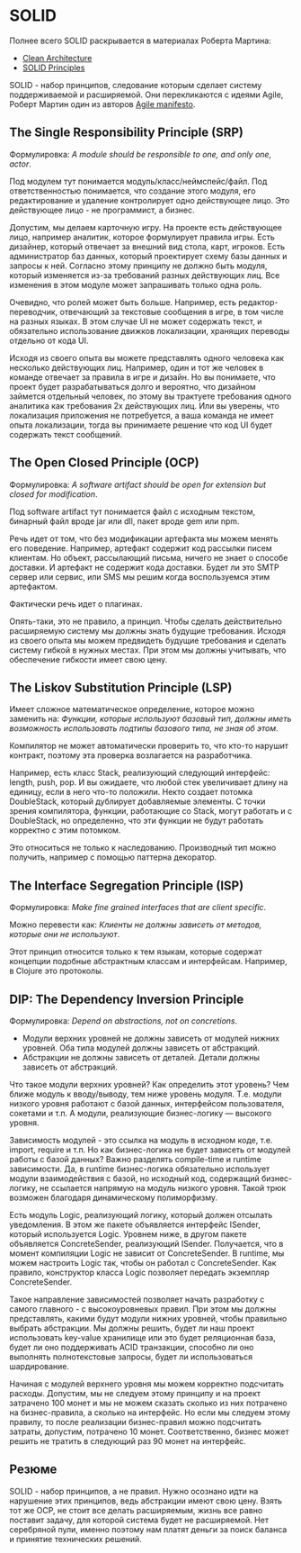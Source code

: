 # SOLID

Полнее всего SOLID раскрывается в материалах Роберта Мартина:

+ [Clean Architecture](https://www.amazon.com/Clean-Architecture-Craftsmans-Software-Structure/dp/0134494164)
+ [SOLID Principles](https://cleancoders.com/videos/clean-code/solid-principles)

SOLID - набор принципов, следование которым сделает систему поддерживаемой и расширяемой.
Они перекликаются с идеями Agile, Роберт Мартин один из авторов [Agile manifesto](http://agilemanifesto.org/).

## The Single Responsibility Principle (SRP)

Формулировка: *A module should be responsible to one, and only one, actor*.

Под модулем тут понимается модуль/класс/неймспейс/файл.
Под ответственностью понимается, что создание этого модуля, его редактирование и удаление
контролирует одно действующее лицо. Это действующее лицо - не программист, а бизнес.

Допустим, мы делаем карточную игру.
На проекте есть действующее лицо, например аналитик, которое формулирует правила игры.
Есть дизайнер, который отвечает за внешний вид стола, карт, игроков.
Есть администратор баз данных, который проектирует схему базы данных и запросы к ней.
Согласно этому принципу не должно быть модуля,
который изменяется из-за требований разных действующих лиц.
Все изменения в этом модуле может запрашивать только одна роль.

Очевидно, что ролей может быть больше. Например, есть редактор-переводчик, отвечающий за
текстовые сообщения в игре, в том числе на разных языках. В этом случае UI не может содержать текст,
и обязательно использование движков локализации, хранящих переводы отдельно от кода UI.

Исходя из своего опыта вы можете представлять одного человека как несколько действующих лиц.
Например, один и тот же человек в команде отвечает за правила в игре и дизайн.
Но вы понимаете, что проект будет разрабатываться долго и вероятно, что дизайном займется
отдельный человек, по этому вы трактуете требования одного аналитика как требования 2х действующих лиц.
Или вы уверены, что локализация приложения не потребуется, а ваша команда не имеет опыта
локализации, тогда вы принимаете решение что код UI будет содержать текст сообщений.

## The Open Closed Principle (OCP)

Формулировка: *A software artifact should be open for extension but closed for modification*.

Под software artifact тут понимается файл с исходным текстом, бинарный файл вроде jar или dll,
пакет вроде gem или npm.

Речь идет от том, что без модификации артефакта мы можем менять его поведение.
Например, артефакт содержит код рассылки писем клиентам. Но объект, рассылающий письма,
ничего не знает о способе доставки. И артефакт не содержит кода доставки.
Будет ли это SMTP сервер или сервис, или SMS
мы решим когда воспользуемся этим артефактом.

Фактически речь идет о плагинах.

Опять-таки, это не правило, а принцип. Чтобы сделать действительно расширяемую систему
мы должны знать будущие требования. Исходя из своего опыта мы можем предвидеть будущие требования
и сделать систему гибкой в нужных местах. При этом мы должны учитывать, что обеспечение гибкости
имеет свою цену.

## The Liskov Substitution Principle (LSP)

Имеет сложное математическое определение, которое можно заменить на:
*Функции, которые используют базовый тип, должны иметь возможность использовать подтипы базового типа, не зная об этом*.

Компилятор не может автоматически проверить то, что кто-то нарушит контракт, поэтому
эта проверка возлагается на разработчика.

Например, есть класс Stack, реализующий следующий интерфейс: length, push, pop.
И вы ожидаете, что любой стек увеличивает длину на единицу, если в него что-то положили.
Некто создает потомка DoubleStack, который дублирует добавляемые элементы.
С точки зрения компилятора, функции, работающие со Stack, могут работать и с DoubleStack,
но определенно, что эти функции не будут работать корректно с этим потомком.

Это относиться не только к наследованию. Производный тип можно получить, например
с помощью паттерна декоратор.

## The Interface Segregation Principle (ISP)

Формулировка: *Make fine grained interfaces that are client specific*.

Можно перевести как: *Клиенты не должны зависеть от методов, которые они не используют*.

Этот принцип относится только к тем языкам, которые содержат концепции подобные
абстрактным классам и интерфейсам. Например, в Clojure это протоколы.

## DIP: The Dependency Inversion Principle

Формулировка: *Depend on abstractions, not on concretions*.

+ Модули верхних уровней не должны зависеть от модулей нижних уровней.
  Оба типа модулей должны зависеть от абстракций.
+ Абстракции не должны зависеть от деталей. Детали должны зависеть от абстракций.

Что такое модули верхних уровней? Как определить этот уровень?
Чем ближе модуль к вводу/выводу, тем ниже уровень модуля.
Т.е. модули низкого уровня работают с базой данных, интерфейсом пользователя, сокетами и т.п.
А модули, реализующие бизнес-логику — высокого уровня.

Зависимость модулей - это ссылка на модуль в исходном коде, т.е. import, require и т.п.
Но как бизнес-логика не будет зависеть от модулей работы с базой данных?
Важно разделять compile-time и runtime зависимости. Да, в runtime бизнес-логика
обязательно использует модули взаимодействия с базой, но исходный код, содержащий
бизнес-логику, не ссылается напрямую на модуль низкого уровня.
Такой трюк возможен благодаря динамическому полиморфизму.

Есть модуль Logic, реализующий логику, который должен отсылать уведомления.
В этом же пакете объявляется интерфейс ISender, который используется Logic.
Уровнем ниже, в другом пакете объявляется ConcreteSender, реализующий ISender.
Получается, что в момент компиляции Logic не зависит от ConcreteSender.
В runtime, мы можем настроить Logic так, чтобы он работал с ConcreteSender.
Как правило, конструктор класса Logic позволяет передать экземпляр ConcreteSender.

Такое направление зависимостей позволяет начать разработку с самого главного - с высокоуровневых правил.
При этом мы должны представлять, какими будут модули нижних уровней, чтобы правильно выбрать абстракции.
Мы должны решить,
будет ли наш проект использовать key-value хранилище или это будет реляционная база,
будет ли оно поддерживать ACID транзакции,
способно ли оно выполнять полнотекстовые запросы,
будет ли использоваться шардирование.

Начиная с модулей верхнего уровня мы можем корректно подсчитать расходы.
Допустим, мы не следуем этому принципу и на проект затрачено 100 монет и мы не можем
сказать сколько из них потрачено на бизнес-правила, а сколько на интерфейс.
Но если мы следуем этому правилу, то после реализации бизнес-правил можно подсчитать затраты,
допустим, потрачено 10 монет. Соответственно, бизнес может решить не тратить в следующий
раз 90 монет на интерфейс.

## Резюме

SOLID - набор принципов, а не правил.
Нужно осознано идти на нарушение этих принципов, ведь абстракции имеют свою цену.
Взять тот же OCP, не стоит все делать расширяемым, жизнь все равно поставит задачу, для которой
система будет не расширяемой.
Нет серебряной пули, именно поэтому нам платят деньги за поиск баланса и принятие технических решений.
